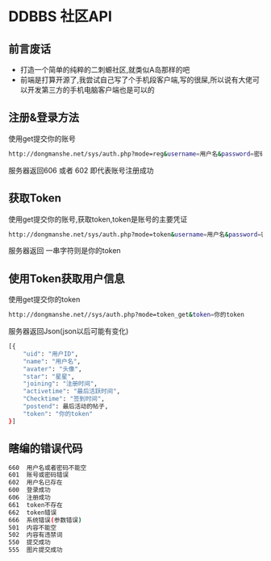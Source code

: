 # DDBBS 社区API

## 前言废话
+ 打造一个简单的纯粹的二刺螈社区,就类似A岛那样的吧
+ 前端是打算开源了,我尝试自己写了个手机段客户端,写的很屎,所以说有大佬可以开发第三方的手机电脑客户端也是可以的


## 注册&登录方法
使用get提交你的账号
```bash
http://dongmanshe.net/sys/auth.php?mode=reg&username=用户名&password=密码
```
服务器返回606 或者 602 即代表账号注册成功


## 获取Token
使用get提交你的账号,获取token,token是账号的主要凭证
```bash
http://dongmanshe.net/sys/auth.php?mode=token&username=用户名&password=密码
```
服务器返回 一串字符则是你的token


## 使用Token获取用户信息
使用get提交你的token
```bash
http://dongmanshe.net//sys/auth.php?mode=token_get&token=你的token
```
服务器返回Json(json以后可能有变化)
```bash
[{
	"uid": "用户ID",
	"name": "用户名",
	"avater": "头像",
	"star": "星星",
	"joining": "注册时间",
	"activetime": "最后活跃时间",
	"Checktime": "签到时间",
	"postend": 最后活动的帖子,
	"token": "你的token"
}]
```





## 瞎编的错误代码
```bash
660  用户名或者密码不能空
601  账号或密码错误
602  用户名已存在
600  登录成功
606  注册成功
661  token不存在
662  token错误
666  系统错误(参数错误)
501  内容不能空
502  内容有违禁词
550  提交成功 
555  图片提交成功
```